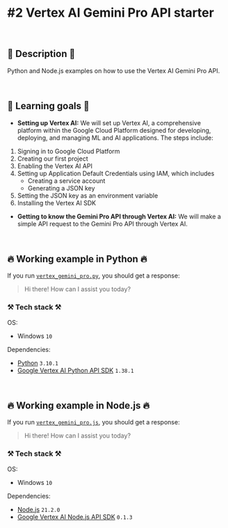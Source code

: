 # #2 Vertex AI Gemini Pro API starter

<br>

## 📖 Description 📖

Python and Node.js examples on how to use the Vertex AI Gemini Pro API.

<br>

## 🧠 Learning goals 🧠

- **Setting up Vertex AI:** We will set up Vertex AI, a comprehensive platform within the Google Cloud Platform designed for developing, deploying, and managing ML and AI applications. The steps include:

1. Signing in to Google Cloud Platform
2. Creating our first project
3. Enabling the Vertex AI API
4. Setting up Application Default Credentials using IAM, which includes
    - Creating a service account
    - Generating a JSON key
5. Setting the JSON key as an environment variable
6. Installing the Vertex AI SDK

- **Getting to know the Gemini Pro API through Vertex AI:** We will make a simple API request to the Gemini Pro API through Vertex AI.

<br>

## 🔥 Working example in Python 🔥

If you run [`vertex_gemini_pro.py`](https://github.com/rokbenko/ai-playground/blob/main/google-tutorials/2-Vertex_AI_Gemini_Pro_API_starter/vertex_gemini_pro.py), you should get a response:

> Hi there! How can I assist you today?

### ⚒️ Tech stack ⚒️

OS:

- Windows `10`

Dependencies:

- [Python](https://www.python.org/) `3.10.1`
- [Google Vertex AI Python API SDK](https://pypi.org/project/vertexai/) `1.38.1`

<br>

## 🔥 Working example in Node.js 🔥

If you run [`vertex_gemini_pro.js`](https://github.com/rokbenko/ai-playground/blob/main/google-tutorials/2-Vertex_AI_Gemini_Pro_API_starter/vertex_gemini_pro.js), you should get a response:

> Hi there! How can I assist you today?

### ⚒️ Tech stack ⚒️

OS:

- Windows `10`

Dependencies:

- [Node.js](https://nodejs.org/en) `21.2.0`
- [Google Vertex AI Node.js API SDK](https://www.npmjs.com/package/@google-cloud/vertexai) `0.1.3`
